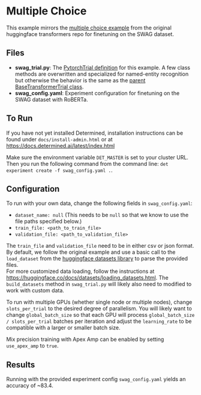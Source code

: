 # Multiple Choice
This example mirrors the [multiple choice example](https://github.com/huggingface/transformers/tree/master/examples/multiple-choice) from the original huggingface transformers repo for finetuning on the SWAG dataset.

## Files
* **swag_trial.py**: The [PytorchTrial definition](https://docs.determined.ai/latest/reference/api/pytorch.html#pytorch-trial) for this example. A few class methods are overwritten and specialized for named-entity recognition but otherwise the behavior is the same as the [parent BaseTransformerTrial class](../model_hub/transformers/_trial.py).
* **swag_config.yaml**: Experiment configuration for finetuning on the SWAG dataset with RoBERTa.  

## To Run
If you have not yet installed Determined, installation instructions can be found
under `docs/install-admin.html` or at https://docs.determined.ai/latest/index.html

Make sure the environment variable `DET_MASTER` is set to your cluster URL.
Then you run the following command from the command line: `det experiment create -f swag_config.yaml .`. 

## Configuration
To run with your own data, change the following fields in `swag_config.yaml`:
* `dataset_name: null` (This needs to be `null` so that we know to use the file paths specified below.)
* `train_file: <path_to_train_file>`
* `validation_file: <path_to_validation_file>`

The `train_file` and `validation_file` need to be in either csv or json format.  By default, we follow the original example and
use a basic call to the `load_dataset` from the [huggingface datasets library](https://huggingface.co/docs/datasets) to parse the provided files.  
For more customized data loading, follow the instructions at https://huggingface.co/docs/datasets/loading_datasets.html.
The `build_datasets` method in `swag_trial.py` will likely also need to modified to work with custom data.

To run with multiple GPUs (whether single node or multiple nodes), change `slots_per_trial` to the desired
degree of parallelism.  You will likely want to change `global_batch_size` so that each GPU will
process `global_batch_size / slots_per_trial` batches per iteration and adjust the `learning_rate`
to be compatible with a larger or smaller batch size.  

Mix precision training with Apex Amp can be enabled by setting `use_apex_amp` to `true`.  

## Results
Running with the provided experiment config `swag_config.yaml` yields an accuracy of ~83.4.
